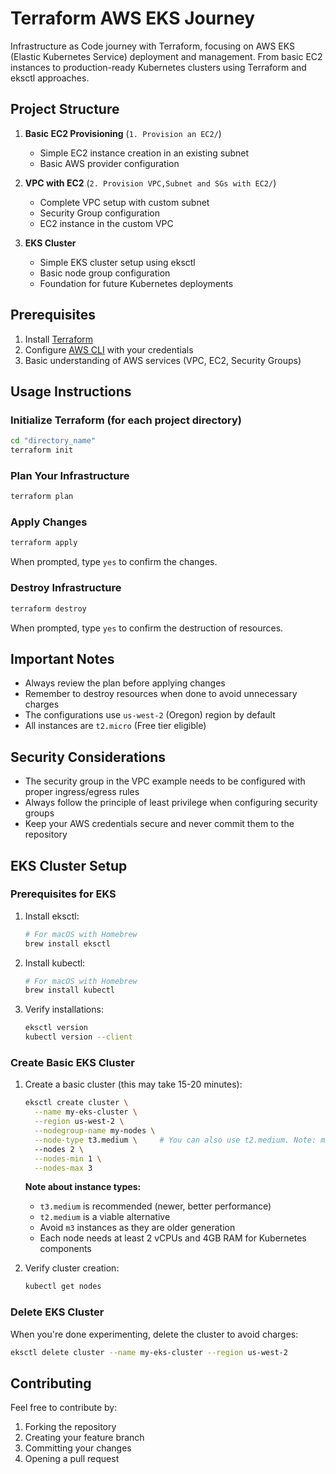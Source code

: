 # Terraform AWS EKS Journey

Infrastructure as Code journey with Terraform, focusing on AWS EKS (Elastic Kubernetes Service) deployment and management. From basic EC2 instances to production-ready Kubernetes clusters using Terraform and eksctl approaches.

## Project Structure

1. **Basic EC2 Provisioning** (`1. Provision an EC2/`)
   - Simple EC2 instance creation in an existing subnet
   - Basic AWS provider configuration

2. **VPC with EC2** (`2. Provision VPC,Subnet and SGs with EC2/`)
   - Complete VPC setup with custom subnet
   - Security Group configuration
   - EC2 instance in the custom VPC

3. **EKS Cluster**
   - Simple EKS cluster setup using eksctl
   - Basic node group configuration
   - Foundation for future Kubernetes deployments

## Prerequisites

1. Install [Terraform](https://developer.hashicorp.com/terraform/downloads)
2. Configure [AWS CLI](https://aws.amazon.com/cli/) with your credentials
3. Basic understanding of AWS services (VPC, EC2, Security Groups)

## Usage Instructions

### Initialize Terraform (for each project directory)
```bash
cd "directory_name"
terraform init
```

### Plan Your Infrastructure
```bash
terraform plan
```

### Apply Changes
```bash
terraform apply
```
When prompted, type `yes` to confirm the changes.

### Destroy Infrastructure
```bash
terraform destroy
```
When prompted, type `yes` to confirm the destruction of resources.

## Important Notes

- Always review the plan before applying changes
- Remember to destroy resources when done to avoid unnecessary charges
- The configurations use `us-west-2` (Oregon) region by default
- All instances are `t2.micro` (Free tier eligible)

## Security Considerations

- The security group in the VPC example needs to be configured with proper ingress/egress rules
- Always follow the principle of least privilege when configuring security groups
- Keep your AWS credentials secure and never commit them to the repository

## EKS Cluster Setup

### Prerequisites for EKS
1. Install eksctl:
   ```bash
   # For macOS with Homebrew
   brew install eksctl
   ```

2. Install kubectl:
   ```bash
   # For macOS with Homebrew
   brew install kubectl
   ```

3. Verify installations:
   ```bash
   eksctl version
   kubectl version --client
   ```

### Create Basic EKS Cluster
1. Create a basic cluster (this may take 15-20 minutes):
   ```bash
   eksctl create cluster \
     --name my-eks-cluster \
     --region us-west-2 \
     --nodegroup-name my-nodes \
     --node-type t3.medium \     # You can also use t2.medium. Note: m3.medium is deprecated
     --nodes 2 \
     --nodes-min 1 \
     --nodes-max 3
   ```

   **Note about instance types:**
   - `t3.medium` is recommended (newer, better performance)
   - `t2.medium` is a viable alternative
   - Avoid `m3` instances as they are older generation
   - Each node needs at least 2 vCPUs and 4GB RAM for Kubernetes components

2. Verify cluster creation:
   ```bash
   kubectl get nodes
   ```

### Delete EKS Cluster
When you're done experimenting, delete the cluster to avoid charges:
```bash
eksctl delete cluster --name my-eks-cluster --region us-west-2
```

## Contributing

Feel free to contribute by:
1. Forking the repository
2. Creating your feature branch
3. Committing your changes
4. Opening a pull request

